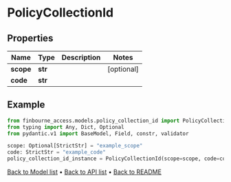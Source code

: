 # PolicyCollectionId

## Properties
Name | Type | Description | Notes
------------ | ------------- | ------------- | -------------
**scope** | **str** |  | [optional] 
**code** | **str** |  | 
## Example

```python
from finbourne_access.models.policy_collection_id import PolicyCollectionId
from typing import Any, Dict, Optional
from pydantic.v1 import BaseModel, Field, constr, validator

scope: Optional[StrictStr] = "example_scope"
code: StrictStr = "example_code"
policy_collection_id_instance = PolicyCollectionId(scope=scope, code=code)

```

[Back to Model list](../README.md#documentation-for-models) &#8226; [Back to API list](../README.md#documentation-for-api-endpoints) &#8226; [Back to README](../README.md)


